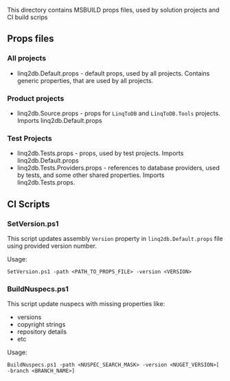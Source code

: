 This directory contains MSBUILD props files, used by solution projects and CI build scrips

## Props files

### All projects
- linq2db.Default.props - default props, used by all projects. Contains generic properties, that are used by all projects.

### Product projects
- linq2db.Source.props - props for `LinqToDB` and `LinqToDB.Tools` projects. Imports linq2db.Default.props

### Test Projects
- linq2db.Tests.props - props, used by test projects. Imports linq2db.Default.props
- linq2db.Tests.Providers.props - references to database providers, used by tests, and some other shared properties. Imports linq2db.Tests.props.

## CI Scripts

### SetVersion.ps1
This script updates assembly `Version` property in `linq2db.Default.props` file using provided version number.

Usage:
```
SetVersion.ps1 -path <PATH_TO_PROPS_FILE> -version <VERSION>
```

### BuildNuspecs.ps1
This script update nuspecs with missing properties like:
- versions
- copyright strings
- repository details
- etc

Usage:
```
BuildNuspecs.ps1 -path <NUSPEC_SEARCH_MASK> -version <NUGET_VERSION>[ -branch <BRANCH_NAME>]
```
